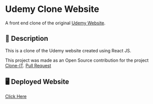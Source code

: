 # Udemy Clone Website

A front end clone of the original [Udemy Website](https://www.udemy.com/).

## 📝 Description

This is a clone of the Udemy website created using React JS.

This project was made as an Open Source contribution for the project [Clone-IT](https://github.com/Rayman-Sodhi/Clone-IT). 
[Pull Request](https://github.com/Rayman-Sodhi/Clone-IT/pull/569)

## 🖥️ Deployed Website

[Click Here](https://udemy-clone-mahiiverse1.netlify.app/)

